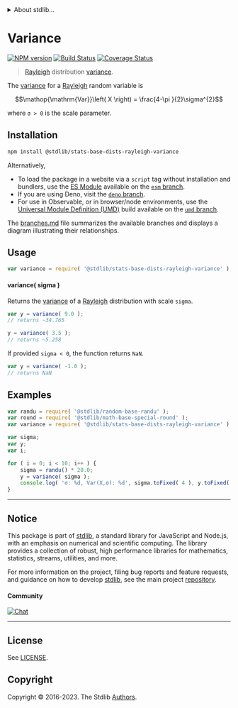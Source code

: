 <!--

@license Apache-2.0

Copyright (c) 2018 The Stdlib Authors.

Licensed under the Apache License, Version 2.0 (the "License");
you may not use this file except in compliance with the License.
You may obtain a copy of the License at

   http://www.apache.org/licenses/LICENSE-2.0

Unless required by applicable law or agreed to in writing, software
distributed under the License is distributed on an "AS IS" BASIS,
WITHOUT WARRANTIES OR CONDITIONS OF ANY KIND, either express or implied.
See the License for the specific language governing permissions and
limitations under the License.

-->


<details>
  <summary>
    About stdlib...
  </summary>
  <p>We believe in a future in which the web is a preferred environment for numerical computation. To help realize this future, we've built stdlib. stdlib is a standard library, with an emphasis on numerical and scientific computation, written in JavaScript (and C) for execution in browsers and in Node.js.</p>
  <p>The library is fully decomposable, being architected in such a way that you can swap out and mix and match APIs and functionality to cater to your exact preferences and use cases.</p>
  <p>When you use stdlib, you can be absolutely certain that you are using the most thorough, rigorous, well-written, studied, documented, tested, measured, and high-quality code out there.</p>
  <p>To join us in bringing numerical computing to the web, get started by checking us out on <a href="https://github.com/stdlib-js/stdlib">GitHub</a>, and please consider <a href="https://opencollective.com/stdlib">financially supporting stdlib</a>. We greatly appreciate your continued support!</p>
</details>

# Variance

[![NPM version][npm-image]][npm-url] [![Build Status][test-image]][test-url] [![Coverage Status][coverage-image]][coverage-url] <!-- [![dependencies][dependencies-image]][dependencies-url] -->

> [Rayleigh][rayleigh-distribution] distribution [variance][variance].

<!-- Section to include introductory text. Make sure to keep an empty line after the intro `section` element and another before the `/section` close. -->

<section class="intro">

The [variance][variance] for a [Rayleigh][rayleigh-distribution] random variable is

<!-- <equation class="equation" label="eq:rayleigh_variance" align="center" raw="\operatorname{Var}\left( X \right) = \frac{4-\pi }{2}\sigma^{2}" alt="Variance for a Rayleigh distribution."> -->

```math
\mathop{\mathrm{Var}}\left( X \right) = \frac{4-\pi }{2}\sigma^{2}
```

<!-- <div class="equation" align="center" data-raw-text="\operatorname{Var}\left( X \right) = \frac{4-\pi }{2}\sigma^{2}" data-equation="eq:rayleigh_variance">
    <img src="https://cdn.jsdelivr.net/gh/stdlib-js/stdlib@51534079fef45e990850102147e8945fb023d1d0/lib/node_modules/@stdlib/stats/base/dists/rayleigh/variance/docs/img/equation_rayleigh_variance.svg" alt="Variance for a Rayleigh distribution.">
    <br>
</div> -->

<!-- </equation> -->

where `σ > 0` is the scale parameter.

</section>

<!-- /.intro -->

<!-- Package usage documentation. -->

<section class="installation">

## Installation

```bash
npm install @stdlib/stats-base-dists-rayleigh-variance
```

Alternatively,

-   To load the package in a website via a `script` tag without installation and bundlers, use the [ES Module][es-module] available on the [`esm` branch][esm-url].
-   If you are using Deno, visit the [`deno` branch][deno-url].
-   For use in Observable, or in browser/node environments, use the [Universal Module Definition (UMD)][umd] build available on the [`umd` branch][umd-url].

The [branches.md][branches-url] file summarizes the available branches and displays a diagram illustrating their relationships.

</section>

<section class="usage">

## Usage

```javascript
var variance = require( '@stdlib/stats-base-dists-rayleigh-variance' );
```

#### variance( sigma )

Returns the [variance][variance] of a [Rayleigh][rayleigh-distribution] distribution with scale `sigma`.

```javascript
var y = variance( 9.0 );
// returns ~34.765

y = variance( 3.5 );
// returns ~5.258
```

If provided `sigma < 0`, the function returns `NaN`.

```javascript
var y = variance( -1.0 );
// returns NaN
```

</section>

<!-- /.usage -->

<!-- Package usage notes. Make sure to keep an empty line after the `section` element and another before the `/section` close. -->

<section class="notes">

</section>

<!-- /.notes -->

<!-- Package usage examples. -->

<section class="examples">

## Examples

<!-- eslint no-undef: "error" -->

```javascript
var randu = require( '@stdlib/random-base-randu' );
var round = require( '@stdlib/math-base-special-round' );
var variance = require( '@stdlib/stats-base-dists-rayleigh-variance' );

var sigma;
var y;
var i;

for ( i = 0; i < 10; i++ ) {
    sigma = randu() * 20.0;
    y = variance( sigma );
    console.log( 'σ: %d, Var(X,σ): %d', sigma.toFixed( 4 ), y.toFixed( 4 ) );
}
```

</section>

<!-- /.examples -->

<!-- Section to include cited references. If references are included, add a horizontal rule *before* the section. Make sure to keep an empty line after the `section` element and another before the `/section` close. -->

<section class="references">

</section>

<!-- /.references -->

<!-- Section for related `stdlib` packages. Do not manually edit this section, as it is automatically populated. -->

<section class="related">

</section>

<!-- /.related -->

<!-- Section for all links. Make sure to keep an empty line after the `section` element and another before the `/section` close. -->


<section class="main-repo" >

* * *

## Notice

This package is part of [stdlib][stdlib], a standard library for JavaScript and Node.js, with an emphasis on numerical and scientific computing. The library provides a collection of robust, high performance libraries for mathematics, statistics, streams, utilities, and more.

For more information on the project, filing bug reports and feature requests, and guidance on how to develop [stdlib][stdlib], see the main project [repository][stdlib].

#### Community

[![Chat][chat-image]][chat-url]

---

## License

See [LICENSE][stdlib-license].


## Copyright

Copyright &copy; 2016-2023. The Stdlib [Authors][stdlib-authors].

</section>

<!-- /.stdlib -->

<!-- Section for all links. Make sure to keep an empty line after the `section` element and another before the `/section` close. -->

<section class="links">

[npm-image]: http://img.shields.io/npm/v/@stdlib/stats-base-dists-rayleigh-variance.svg
[npm-url]: https://npmjs.org/package/@stdlib/stats-base-dists-rayleigh-variance

[test-image]: https://github.com/stdlib-js/stats-base-dists-rayleigh-variance/actions/workflows/test.yml/badge.svg?branch=main
[test-url]: https://github.com/stdlib-js/stats-base-dists-rayleigh-variance/actions/workflows/test.yml?query=branch:main

[coverage-image]: https://img.shields.io/codecov/c/github/stdlib-js/stats-base-dists-rayleigh-variance/main.svg
[coverage-url]: https://codecov.io/github/stdlib-js/stats-base-dists-rayleigh-variance?branch=main

<!--

[dependencies-image]: https://img.shields.io/david/stdlib-js/stats-base-dists-rayleigh-variance.svg
[dependencies-url]: https://david-dm.org/stdlib-js/stats-base-dists-rayleigh-variance/main

-->

[chat-image]: https://img.shields.io/gitter/room/stdlib-js/stdlib.svg
[chat-url]: https://app.gitter.im/#/room/#stdlib-js_stdlib:gitter.im

[stdlib]: https://github.com/stdlib-js/stdlib

[stdlib-authors]: https://github.com/stdlib-js/stdlib/graphs/contributors

[umd]: https://github.com/umdjs/umd
[es-module]: https://developer.mozilla.org/en-US/docs/Web/JavaScript/Guide/Modules

[deno-url]: https://github.com/stdlib-js/stats-base-dists-rayleigh-variance/tree/deno
[umd-url]: https://github.com/stdlib-js/stats-base-dists-rayleigh-variance/tree/umd
[esm-url]: https://github.com/stdlib-js/stats-base-dists-rayleigh-variance/tree/esm
[branches-url]: https://github.com/stdlib-js/stats-base-dists-rayleigh-variance/blob/main/branches.md

[stdlib-license]: https://raw.githubusercontent.com/stdlib-js/stats-base-dists-rayleigh-variance/main/LICENSE

[rayleigh-distribution]: https://en.wikipedia.org/wiki/Rayleigh_distribution

[variance]: https://en.wikipedia.org/wiki/Variance

</section>

<!-- /.links -->
